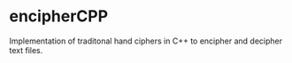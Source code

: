 # encipherCPP

Implementation of traditonal hand ciphers in C++ to encipher and decipher text files.
